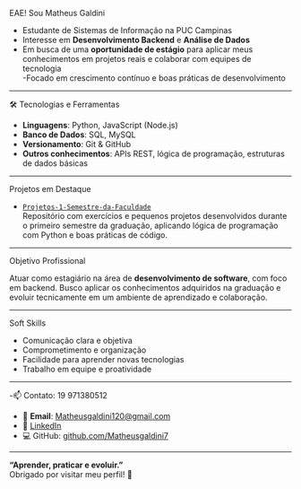 EAE! Sou Matheus Galdini

- Estudante de Sistemas de Informação na PUC Campinas
- Interesse em **Desenvolvimento Backend** e **Análise de Dados**
- Em busca de uma **oportunidade de estágio** para aplicar meus conhecimentos em projetos reais e colaborar com equipes de tecnologia  
 -Focado em crescimento contínuo e boas práticas de desenvolvimento

---

 🛠 Tecnologias e Ferramentas

- **Linguagens**: Python, JavaScript (Node.js)
- **Banco de Dados**: SQL, MySQL
- **Versionamento**: Git & GitHub
- **Outros conhecimentos**: APIs REST, lógica de programação, estruturas de dados básicas

---

  Projetos em Destaque

- [`Projetos-1-Semestre-da-Faculdade`](https://github.com/Matheusgaldini7/Projetos-1-Semestre-da-Faculdade)  
  Repositório com exercícios e pequenos projetos desenvolvidos durante o primeiro semestre da graduação, aplicando lógica de programação com Python e boas práticas de código.

---

Objetivo Profissional

Atuar como estagiário na área de **desenvolvimento de software**, com foco em backend. Busco aplicar os conhecimentos adquiridos na graduação e evoluir tecnicamente em um ambiente de aprendizado e colaboração.

---

Soft Skills

- Comunicação clara e objetiva  
- Comprometimento e organização  
- Facilidade para aprender novas tecnologias  
- Trabalho em equipe e proatividade

---

-📫 Contato: 19 971380512

- 📧 **Email**: Matheusgaldini120@gmail.com
- 🔗 [LinkedIn](https://www.linkedin.com/in/matheus-galdini-7a33242b5/) 
- 💻 GitHub: [github.com/Matheusgaldini7](https://github.com/Matheusgaldini7)

---

**“Aprender, praticar e evoluir.”**  
Obrigado por visitar meu perfil! 🚀
